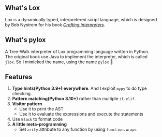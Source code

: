 ## What's Lox

Lox is a dynamically typed, interpretered script language, which is designed by Bob Nystrom for his book [*Crafting interpreters*](https://craftinginterpreters.com/).

## What's pylox

A Tree-Walk interpreter of Lox programming language written in Python. The original book use Java to implement the interpreter, which is called `jlox`. So I mimicked the name, using the name `pylox` 💅

## Features

1. **Type hints(Python 3.9+) everywhere**. And I exploit `mypy` to do type checking.
2. **Pattern matching(Python 3.10+)** rather than multiple `if-elif`.
3. **Visitor pattern**
    - Use it to print the AST
    - Use it to evaluate the expressions and execute the statements
4. Use `Black` to format code
5. **A little meta-programming**
    - Set `arity` attribute to any function by using `function.wraps`
